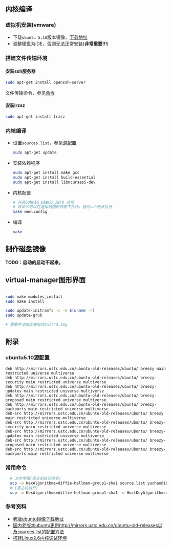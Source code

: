 ## 内核编译

### 虚拟机安装(vmware)

* 下载`ubuntu 5.10`版本镜像，[下载地址](https://old-releases.ubuntu.com/releases/)
* 调整硬盘为IDE，否则无法正常安装(**非常重要!!!**)

### 搭建文件传输环境

#### 安装ssh服务器

  ```bash
  sudo apt-get install openssh-server
  ```

  文件传输命令，参见[命令](#常用命令)

#### 安装lrzsz

  ```bash
  sudo apt-get install lrzsz
  ```

### 内核编译

* 设置`sources.list`，参见[源配置](#ubuntu5.10源配置)

  ```bash
  sudo apt-get update
  ```

* 安装依赖程序

  ```bash
  sudo apt-get install make gcc
  sudo apt-get install build-essential
  sudo apt-get install libncurses5-dev
  ```

* 内核配置

  ```bash
  # 开启CONFIG_DEBUG_INFO 选项
  # 该命令可以在虚拟机图形界面下执行，通过ssh无法执行
  make menuconfig
  ```

* 编译

  ```bash
  make
  ```


## 制作磁盘镜像

**TODO：启动的启动不起来。**



## virtual-manager图形界面



```bash

sudo make modules_install
sudo make install

sudo update-initramfs -c -k $(uname -r)
sudo update-grub

# 需要手动指定使用的initrd.img

```







## 附录

### ubuntu5.10源配置

```
deb http://mirrors.ustc.edu.cn/ubuntu-old-releases/ubuntu/ breezy main restricted universe multiverse
deb http://mirrors.ustc.edu.cn/ubuntu-old-releases/ubuntu/ breezy-security main restricted universe multiverse
deb http://mirrors.ustc.edu.cn/ubuntu-old-releases/ubuntu/ breezy-updates main restricted universe multiverse
deb http://mirrors.ustc.edu.cn/ubuntu-old-releases/ubuntu/ breezy-proposed main restricted universe multiverse
deb http://mirrors.ustc.edu.cn/ubuntu-old-releases/ubuntu/ breezy-backports main restricted universe multiverse
deb-src http://mirrors.ustc.edu.cn/ubuntu-old-releases/ubuntu/ breezy main restricted universe multiverse
deb-src http://mirrors.ustc.edu.cn/ubuntu-old-releases/ubuntu/ breezy-security main restricted universe multiverse
deb-src http://mirrors.ustc.edu.cn/ubuntu-old-releases/ubuntu/ breezy-updates main restricted universe multiverse
deb-src http://mirrors.ustc.edu.cn/ubuntu-old-releases/ubuntu/ breezy-proposed main restricted universe multiverse
deb-src http://mirrors.ustc.edu.cn/ubuntu-old-releases/ubuntu/ breezy-backports main restricted universe multiverse
```

### 常用命令

```bash
  # 文件传输(宿主机执行命令)
  scp -o KexAlgorithms=diffie-hellman-group1-sha1 source.list yuchao@192.168.179.129:~/
  # (宿主机执行)
  scp -o KexAlgorithms=diffie-hellman-group1-sha1 -o HostKeyAlgorithms=+ssh-rsa -o PubkeyAcceptedAlgorithms=+ssh-rsa linux.tar.gz yuchao@192.168.122.126:~/
```

### 参考资料

* [老版ubuntu镜像下载地址](https://old-releases.ubuntu.com/releases/)
* [国内老版本ubuntu更新http://mirrors.ustc.edu.cn/ubuntu-old-releases以及sources.list的配置方法](https://blog.csdn.net/snaking616/article/details/52966634)
* [搭建Linux2.6内核调试环境](https://www.jianshu.com/p/a12c89a4f409)
